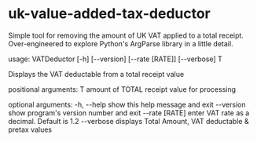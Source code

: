 # uk-value-added-tax-deductor
Simple tool for removing the amount of UK VAT applied to a total receipt. 
Over-engineered to explore Python's ArgParse library in a little detail. 



usage: VATDeductor [-h] [--version] [--rate [RATE]] [--verbose] T

Displays the VAT deductable from a total receipt value

positional arguments:
  T              amount of TOTAL receipt value for processing

optional arguments:
  -h, --help     show this help message and exit
  --version      show program's version number and exit
  --rate [RATE]  enter VAT rate as a decimal. Default is 1.2
  --verbose      displays Total Amount, VAT deductable & pretax values
